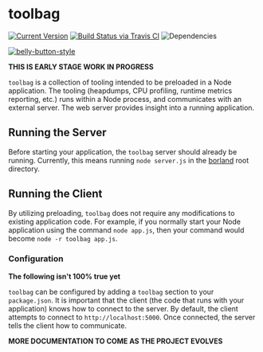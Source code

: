 # toolbag

[![Current Version](https://img.shields.io/npm/v/toolbag.svg)](https://www.npmjs.org/package/toolbag)
[![Build Status via Travis CI](https://travis-ci.org/continuationlabs/toolbag.svg?branch=master)](https://travis-ci.org/continuationlabs/toolbag)
![Dependencies](http://img.shields.io/david/continuationlabs/toolbag.svg)

[![belly-button-style](https://cdn.rawgit.com/continuationlabs/belly-button/master/badge.svg)](https://github.com/continuationlabs/belly-button)

**THIS IS EARLY STAGE WORK IN PROGRESS**

`toolbag` is a collection of tooling intended to be preloaded in a Node application. The tooling (heapdumps, CPU profiling, runtime metrics reporting, etc.) runs within a Node process, and communicates with an external server. The web server provides insight into a running application.

## Running the Server

Before starting your application, the `toolbag` server should already be running. Currently, this means running `node server.js` in the [borland](https://github.com/continuationlabs/borland) root directory.

## Running the Client

By utilizing preloading, `toolbag` does not require any modifications to existing application code. For example, if you normally start your Node application using the command `node app.js`, then your command would become `node -r toolbag app.js`.

### Configuration

**The following isn't 100% true yet**

`toolbag` can be configured by adding a `toolbag` section to your `package.json`. It is important that the client (the code that runs with your application) knows how to connect to the server. By default, the client attempts to connect to `http://localhost:5000`. Once connected, the server tells the client how to communicate.

**MORE DOCUMENTATION TO COME AS THE PROJECT EVOLVES**
